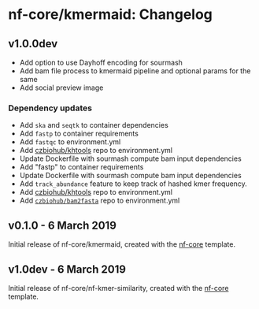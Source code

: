 # nf-core/kmermaid: Changelog

## v1.0.0dev

* Add option to use Dayhoff encoding for sourmash
* Add bam file process to kmermaid pipeline and optional params for the same
* Add social preview image

### Dependency updates

* Add `ska` and `seqtk` to container dependencies
* Add `fastp` to container requirements
* Add `fastqc` to environment.yml
* Add [czbiohub/khtools](https://github.com/czbiohub/kh-tools/) repo to environment.yml
* Update Dockerfile with sourmash compute bam input dependencies
* Add "fastp" to container requirements
* Update Dockerfile with sourmash compute bam input dependencies
* Add `track_abundance` feature to keep track of hashed kmer frequency.
* Add [czbiohub/khtools](https://github.com/czbiohub/kh-tools/) repo to environment.yml
* Add [`czbiohub/bam2fasta`](https://github.com/czbiohub/bam2fasta/) repo to environment.yml

## v0.1.0 - 6 March 2019

Initial release of nf-core/kmermaid, created with the [nf-core](http://nf-co.re/) template.

## v1.0dev - 6 March 2019

Initial release of nf-core/nf-kmer-similarity, created with the [nf-core](http://nf-co.re/) template.
